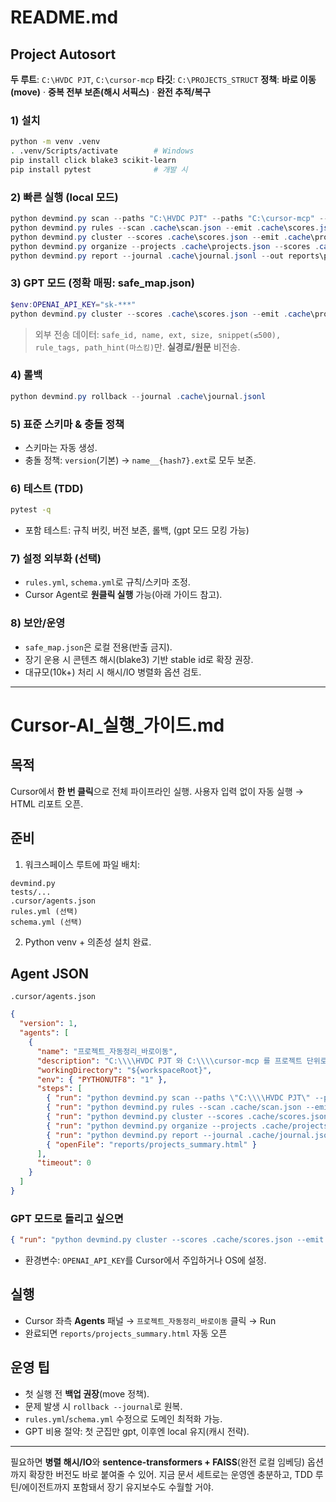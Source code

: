 # README.md

## Project Autosort

**두 루트**: `C:\HVDC PJT`, `C:\cursor-mcp`
**타깃**: `C:\PROJECTS_STRUCT`
**정책**: **바로 이동(move)** · **중복 전부 보존(해시 서픽스)** · **완전 추적/복구**

### 1) 설치

```bash
python -m venv .venv
. .venv/Scripts/activate        # Windows
pip install click blake3 scikit-learn
pip install pytest              # 개발 시
```

### 2) 빠른 실행 (local 모드)

```powershell
python devmind.py scan --paths "C:\HVDC PJT" --paths "C:\cursor-mcp" --emit .cache\scan.json --safe-map .cache\safe_map.json
python devmind.py rules --scan .cache\scan.json --emit .cache\scores.json
python devmind.py cluster --scores .cache\scores.json --emit .cache\projects.json --project-mode local
python devmind.py organize --projects .cache\projects.json --scores .cache\scores.json --target "C:\PROJECTS_STRUCT" --mode move --conflict version --journal .cache\journal.jsonl
python devmind.py report --journal .cache\journal.jsonl --out reports\projects_summary.html
```

### 3) GPT 모드 (정확 매핑: safe_map.json)

```powershell
$env:OPENAI_API_KEY="sk-***"
python devmind.py cluster --scores .cache\scores.json --emit .cache\projects.json --project-mode gpt --safe-map .cache\safe_map.json
```

> 외부 전송 데이터: `safe_id, name, ext, size, snippet(≤500), rule_tags, path_hint(마스킹)`만. **실경로/원문** 비전송.

### 4) 롤백

```powershell
python devmind.py rollback --journal .cache\journal.jsonl
```

### 5) 표준 스키마 & 충돌 정책

* 스키마는 자동 생성.
* 충돌 정책: `version`(기본) → `name__{hash7}.ext`로 모두 보존.

### 6) 테스트 (TDD)

```bash
pytest -q
```

* 포함 테스트: 규칙 버킷, 버전 보존, 롤백, (gpt 모드 모킹 가능)

### 7) 설정 외부화 (선택)

* `rules.yml`, `schema.yml`로 규칙/스키마 조정.
* Cursor Agent로 **원클릭 실행** 가능(아래 가이드 참고).

### 8) 보안/운영

* `safe_map.json`은 로컬 전용(반출 금지).
* 장기 운용 시 콘텐츠 해시(blake3) 기반 stable id로 확장 권장.
* 대규모(10k+) 처리 시 해시/IO 병렬화 옵션 검토.

---

# Cursor-AI_실행_가이드.md

## 목적

Cursor에서 **한 번 클릭**으로 전체 파이프라인 실행. 사용자 입력 없이 자동 실행 → HTML 리포트 오픈.

## 준비

1. 워크스페이스 루트에 파일 배치:

```
devmind.py
tests/...
.cursor/agents.json
rules.yml (선택)
schema.yml (선택)
```

2. Python venv + 의존성 설치 완료.

## Agent JSON

`.cursor/agents.json`

```json
{
  "version": 1,
  "agents": [
    {
      "name": "프로젝트_자동정리_바로이동",
      "description": "C:\\\\HVDC PJT 와 C:\\\\cursor-mcp 를 프로젝트 단위로 묶어 표준 스키마로 즉시 이동하고 리포트까지 생성",
      "workingDirectory": "${workspaceRoot}",
      "env": { "PYTHONUTF8": "1" },
      "steps": [
        { "run": "python devmind.py scan --paths \"C:\\\\HVDC PJT\" --paths \"C:\\\\cursor-mcp\" --emit .cache/scan.json --safe-map .cache/safe_map.json" },
        { "run": "python devmind.py rules --scan .cache/scan.json --emit .cache/scores.json" },
        { "run": "python devmind.py cluster --scores .cache/scores.json --emit .cache/projects.json --project-mode local" },
        { "run": "python devmind.py organize --projects .cache/projects.json --scores .cache/scores.json --target \"C:\\\\PROJECTS_STRUCT\" --mode move --conflict version --journal .cache/journal.jsonl" },
        { "run": "python devmind.py report --journal .cache/journal.jsonl --out reports/projects_summary.html" },
        { "openFile": "reports/projects_summary.html" }
      ],
      "timeout": 0
    }
  ]
}
```

### GPT 모드로 돌리고 싶으면

```json
{ "run": "python devmind.py cluster --scores .cache/scores.json --emit .cache/projects.json --project-mode gpt --safe-map .cache/safe_map.json" }
```

* 환경변수: `OPENAI_API_KEY`를 Cursor에서 주입하거나 OS에 설정.

## 실행

* Cursor 좌측 **Agents** 패널 → `프로젝트_자동정리_바로이동` 클릭 → Run
* 완료되면 `reports/projects_summary.html` 자동 오픈

## 운영 팁

* 첫 실행 전 **백업 권장**(move 정책).
* 문제 발생 시 `rollback --journal`로 원복.
* `rules.yml`/`schema.yml` 수정으로 도메인 최적화 가능.
* GPT 비용 절약: 첫 군집만 gpt, 이후엔 local 유지(캐시 전략).

---

필요하면 **병렬 해시/IO**와 **sentence-transformers + FAISS**(완전 로컬 임베딩) 옵션까지 확장한 버전도 바로 붙여줄 수 있어. 지금 문서 세트로는 운영엔 충분하고, TDD 루틴/에이전트까지 포함돼서 장기 유지보수도 수월할 거야.
